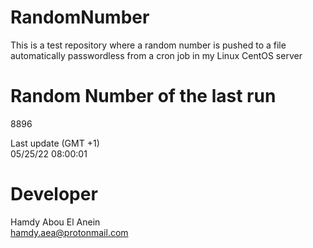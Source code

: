 # RandomNumber    
This is a test repository where a random number is pushed to a file automatically passwordless from a cron job in my Linux CentOS server    
# Random Number of the last run   
8896
      
Last update (GMT +1)    
05/25/22 08:00:01
# Developer    
Hamdy Abou El Anein   
hamdy.aea@protonmail.com
